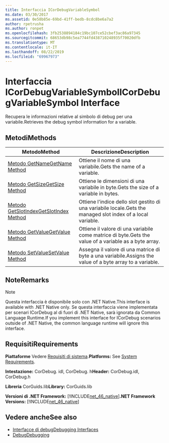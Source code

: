 ```yaml
---
title: Interfaccia ICorDebugVariableSymbol
ms.date: 03/30/2017
ms.assetid: 0e58b85e-69bd-41ff-bedb-8cdc8be6a7a2
author: rpetrusha
ms.author: ronpet
ms.openlocfilehash: 3fb2538894184c19bc107ce52cbef3ac86a97345
ms.sourcegitcommit: 68653db98c5ea7744fd438710248935f70020dfb
ms.translationtype: MT
ms.contentlocale: it-IT
ms.lasthandoff: 08/22/2019
ms.locfileid: "69967973"
---
```

# <a name="icordebugvariablesymbol-interface"></a><span data-ttu-id="e5e92-102">Interfaccia ICorDebugVariableSymbol</span><span class="sxs-lookup"><span data-stu-id="e5e92-102">ICorDebugVariableSymbol Interface</span></span>
<span data-ttu-id="e5e92-103">Recupera le informazioni relative al simbolo di debug per una variabile.</span><span class="sxs-lookup"><span data-stu-id="e5e92-103">Retrieves the debug symbol information for a variable.</span></span>  
  
## <a name="methods"></a><span data-ttu-id="e5e92-104">Metodi</span><span class="sxs-lookup"><span data-stu-id="e5e92-104">Methods</span></span>  
  
|<span data-ttu-id="e5e92-105">Metodo</span><span class="sxs-lookup"><span data-stu-id="e5e92-105">Method</span></span>|<span data-ttu-id="e5e92-106">Descrizione</span><span class="sxs-lookup"><span data-stu-id="e5e92-106">Description</span></span>|  
|------------|-----------------|  
|[<span data-ttu-id="e5e92-107">Metodo GetName</span><span class="sxs-lookup"><span data-stu-id="e5e92-107">GetName Method</span></span>](../../../../docs/framework/unmanaged-api/debugging/icordebugvariablesymbol-getname-method.md)|<span data-ttu-id="e5e92-108">Ottiene il nome di una variabile.</span><span class="sxs-lookup"><span data-stu-id="e5e92-108">Gets the name of a variable.</span></span>|  
|[<span data-ttu-id="e5e92-109">Metodo GetSize</span><span class="sxs-lookup"><span data-stu-id="e5e92-109">GetSize Method</span></span>](../../../../docs/framework/unmanaged-api/debugging/icordebugvariablesymbol-getsize-method.md)|<span data-ttu-id="e5e92-110">Ottiene le dimensioni di una variabile in byte.</span><span class="sxs-lookup"><span data-stu-id="e5e92-110">Gets the size of a variable in bytes.</span></span>|  
|[<span data-ttu-id="e5e92-111">Metodo GetSlotIndex</span><span class="sxs-lookup"><span data-stu-id="e5e92-111">GetSlotIndex Method</span></span>](../../../../docs/framework/unmanaged-api/debugging/icordebugvariablesymbol-getslotindex-method.md)|<span data-ttu-id="e5e92-112">Ottiene l'indice dello slot gestito di una variabile locale.</span><span class="sxs-lookup"><span data-stu-id="e5e92-112">Gets the managed slot index of a local variable.</span></span>|  
|[<span data-ttu-id="e5e92-113">Metodo GetValue</span><span class="sxs-lookup"><span data-stu-id="e5e92-113">GetValue Method</span></span>](../../../../docs/framework/unmanaged-api/debugging/icordebugvariablesymbol-getvalue-method.md)|<span data-ttu-id="e5e92-114">Ottiene il valore di una variabile come matrice di byte.</span><span class="sxs-lookup"><span data-stu-id="e5e92-114">Gets the value of a variable as a byte array.</span></span>|  
|[<span data-ttu-id="e5e92-115">Metodo SetValue</span><span class="sxs-lookup"><span data-stu-id="e5e92-115">SetValue Method</span></span>](../../../../docs/framework/unmanaged-api/debugging/icordebugvariablesymbol-setvalue-method.md)|<span data-ttu-id="e5e92-116">Assegna il valore di una matrice di byte a una variabile.</span><span class="sxs-lookup"><span data-stu-id="e5e92-116">Assigns the value of a byte array to a variable.</span></span>|  
  
## <a name="remarks"></a><span data-ttu-id="e5e92-117">Note</span><span class="sxs-lookup"><span data-stu-id="e5e92-117">Remarks</span></span>  
  
> [!NOTE]
> <span data-ttu-id="e5e92-118">Questa interfaccia è disponibile solo con .NET Native.</span><span class="sxs-lookup"><span data-stu-id="e5e92-118">This interface is available with .NET Native only.</span></span> <span data-ttu-id="e5e92-119">Se questa interfaccia viene implementata per scenari ICorDebug al di fuori di .NET Native, sarà ignorata da Common Language Runtime.</span><span class="sxs-lookup"><span data-stu-id="e5e92-119">If you implement this interface for ICorDebug scenarios outside of .NET Native, the common language runtime will ignore this interface.</span></span>  
  
## <a name="requirements"></a><span data-ttu-id="e5e92-120">Requisiti</span><span class="sxs-lookup"><span data-stu-id="e5e92-120">Requirements</span></span>  
 <span data-ttu-id="e5e92-121">**Piattaforme** Vedere [Requisiti di sistema](../../../../docs/framework/get-started/system-requirements.md).</span><span class="sxs-lookup"><span data-stu-id="e5e92-121">**Platforms:** See [System Requirements](../../../../docs/framework/get-started/system-requirements.md).</span></span>  
  
 <span data-ttu-id="e5e92-122">**Intestazione:** CorDebug. idl, CorDebug. h</span><span class="sxs-lookup"><span data-stu-id="e5e92-122">**Header:** CorDebug.idl, CorDebug.h</span></span>  
  
 <span data-ttu-id="e5e92-123">**Libreria** CorGuids.lib</span><span class="sxs-lookup"><span data-stu-id="e5e92-123">**Library:** CorGuids.lib</span></span>  
  
 <span data-ttu-id="e5e92-124">**Versioni di .NET Framework:** [!INCLUDE[net_46_native](../../../../includes/net-46-native-md.md)]</span><span class="sxs-lookup"><span data-stu-id="e5e92-124">**.NET Framework Versions:** [!INCLUDE[net_46_native](../../../../includes/net-46-native-md.md)]</span></span>  
  
## <a name="see-also"></a><span data-ttu-id="e5e92-125">Vedere anche</span><span class="sxs-lookup"><span data-stu-id="e5e92-125">See also</span></span>

- [<span data-ttu-id="e5e92-126">Interfacce di debug</span><span class="sxs-lookup"><span data-stu-id="e5e92-126">Debugging Interfaces</span></span>](../../../../docs/framework/unmanaged-api/debugging/debugging-interfaces.md)
- [<span data-ttu-id="e5e92-127">Debug</span><span class="sxs-lookup"><span data-stu-id="e5e92-127">Debugging</span></span>](../../../../docs/framework/unmanaged-api/debugging/index.md)
